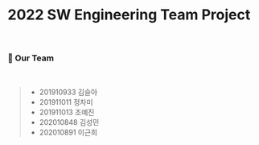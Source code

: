 # **2022 SW Engineering Team Project**
</br>

<!-- 팀원 소개 -->
### 🌊 Our Team
</br>

> - 201910933 김슬아
> - 201911011 정차미
> - 201911013 조예진
> - 202010848 김성민
> - 202010891 이근희

</br></br>

